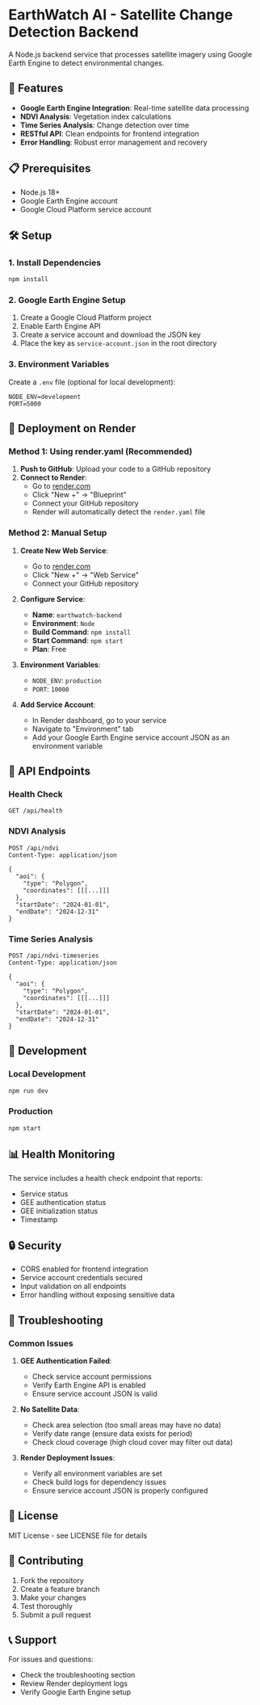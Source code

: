 # EarthWatch AI - Satellite Change Detection Backend

A Node.js backend service that processes satellite imagery using Google Earth Engine to detect environmental changes.

## 🚀 Features

- **Google Earth Engine Integration**: Real-time satellite data processing
- **NDVI Analysis**: Vegetation index calculations
- **Time Series Analysis**: Change detection over time
- **RESTful API**: Clean endpoints for frontend integration
- **Error Handling**: Robust error management and recovery

## 📋 Prerequisites

- Node.js 18+ 
- Google Earth Engine account
- Google Cloud Platform service account

## 🛠️ Setup

### 1. Install Dependencies
```bash
npm install
```

### 2. Google Earth Engine Setup
1. Create a Google Cloud Platform project
2. Enable Earth Engine API
3. Create a service account and download the JSON key
4. Place the key as `service-account.json` in the root directory

### 3. Environment Variables
Create a `.env` file (optional for local development):
```env
NODE_ENV=development
PORT=5000
```

## 🚀 Deployment on Render

### Method 1: Using render.yaml (Recommended)

1. **Push to GitHub**: Upload your code to a GitHub repository
2. **Connect to Render**: 
   - Go to [render.com](https://render.com)
   - Click "New +" → "Blueprint"
   - Connect your GitHub repository
   - Render will automatically detect the `render.yaml` file

### Method 2: Manual Setup

1. **Create New Web Service**:
   - Go to [render.com](https://render.com)
   - Click "New +" → "Web Service"
   - Connect your GitHub repository

2. **Configure Service**:
   - **Name**: `earthwatch-backend`
   - **Environment**: `Node`
   - **Build Command**: `npm install`
   - **Start Command**: `npm start`
   - **Plan**: Free

3. **Environment Variables**:
   - `NODE_ENV`: `production`
   - `PORT`: `10000`

4. **Add Service Account**:
   - In Render dashboard, go to your service
   - Navigate to "Environment" tab
   - Add your Google Earth Engine service account JSON as an environment variable

## 📡 API Endpoints

### Health Check
```
GET /api/health
```

### NDVI Analysis
```
POST /api/ndvi
Content-Type: application/json

{
  "aoi": {
    "type": "Polygon",
    "coordinates": [[[...]]]
  },
  "startDate": "2024-01-01",
  "endDate": "2024-12-31"
}
```

### Time Series Analysis
```
POST /api/ndvi-timeseries
Content-Type: application/json

{
  "aoi": {
    "type": "Polygon", 
    "coordinates": [[[...]]]
  },
  "startDate": "2024-01-01",
  "endDate": "2024-12-31"
}
```

## 🔧 Development

### Local Development
```bash
npm run dev
```

### Production
```bash
npm start
```

## 📊 Health Monitoring

The service includes a health check endpoint that reports:
- Service status
- GEE authentication status
- GEE initialization status
- Timestamp

## 🔒 Security

- CORS enabled for frontend integration
- Service account credentials secured
- Input validation on all endpoints
- Error handling without exposing sensitive data

## 🐛 Troubleshooting

### Common Issues

1. **GEE Authentication Failed**:
   - Check service account permissions
   - Verify Earth Engine API is enabled
   - Ensure service account JSON is valid

2. **No Satellite Data**:
   - Check area selection (too small areas may have no data)
   - Verify date range (ensure data exists for period)
   - Check cloud coverage (high cloud cover may filter out data)

3. **Render Deployment Issues**:
   - Verify all environment variables are set
   - Check build logs for dependency issues
   - Ensure service account JSON is properly configured

## 📝 License

MIT License - see LICENSE file for details

## 🤝 Contributing

1. Fork the repository
2. Create a feature branch
3. Make your changes
4. Test thoroughly
5. Submit a pull request

## 📞 Support

For issues and questions:
- Check the troubleshooting section
- Review Render deployment logs
- Verify Google Earth Engine setup 